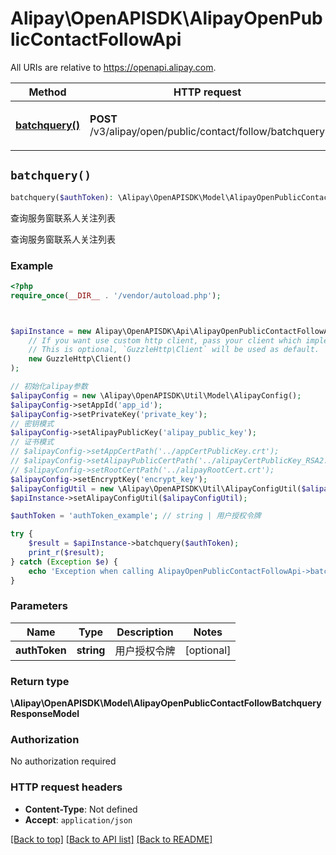 # Alipay\OpenAPISDK\AlipayOpenPublicContactFollowApi

All URIs are relative to https://openapi.alipay.com.

Method | HTTP request | Description
------------- | ------------- | -------------
[**batchquery()**](AlipayOpenPublicContactFollowApi.md#batchquery) | **POST** /v3/alipay/open/public/contact/follow/batchquery | 查询服务窗联系人关注列表


## `batchquery()`

```php
batchquery($authToken): \Alipay\OpenAPISDK\Model\AlipayOpenPublicContactFollowBatchqueryResponseModel
```

查询服务窗联系人关注列表

查询服务窗联系人关注列表

### Example

```php
<?php
require_once(__DIR__ . '/vendor/autoload.php');



$apiInstance = new Alipay\OpenAPISDK\Api\AlipayOpenPublicContactFollowApi(
    // If you want use custom http client, pass your client which implements `GuzzleHttp\ClientInterface`.
    // This is optional, `GuzzleHttp\Client` will be used as default.
    new GuzzleHttp\Client()
);

// 初始化alipay参数
$alipayConfig = new \Alipay\OpenAPISDK\Util\Model\AlipayConfig();
$alipayConfig->setAppId('app_id');
$alipayConfig->setPrivateKey('private_key');
// 密钥模式
$alipayConfig->setAlipayPublicKey('alipay_public_key');
// 证书模式
// $alipayConfig->setAppCertPath('../appCertPublicKey.crt');
// $alipayConfig->setAlipayPublicCertPath('../alipayCertPublicKey_RSA2.crt');
// $alipayConfig->setRootCertPath('../alipayRootCert.crt');
$alipayConfig->setEncryptKey('encrypt_key');
$alipayConfigUtil = new \Alipay\OpenAPISDK\Util\AlipayConfigUtil($alipayConfig);
$apiInstance->setAlipayConfigUtil($alipayConfigUtil);

$authToken = 'authToken_example'; // string | 用户授权令牌

try {
    $result = $apiInstance->batchquery($authToken);
    print_r($result);
} catch (Exception $e) {
    echo 'Exception when calling AlipayOpenPublicContactFollowApi->batchquery: ', $e->getMessage(), PHP_EOL;
}
```

### Parameters

Name | Type | Description  | Notes
------------- | ------------- | ------------- | -------------
 **authToken** | **string**| 用户授权令牌 | [optional]

### Return type

**\Alipay\OpenAPISDK\Model\AlipayOpenPublicContactFollowBatchqueryResponseModel**

### Authorization

No authorization required

### HTTP request headers

- **Content-Type**: Not defined
- **Accept**: `application/json`

[[Back to top]](#) [[Back to API list]](../../README.md#api-endpoints)
[[Back to README]](../../README.md)

